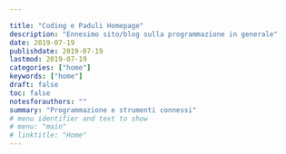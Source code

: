 ```yaml
---

title: "Coding e Paduli Homepage"
description: "Ennesimo sito/blog sulla programmazione in generale"
date: 2019-07-19
publishdate: 2019-07-19
lastmod: 2019-07-19
categories: ["home"]
keywords: ["home"]
draft: false
toc: false
notesforauthors: ""
summary: "Programmazione e strumenti connessi"
# menu identifier and text to show
# menu: "main"
# linktitle: "Home"
---
```

